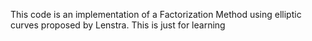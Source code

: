 This code is an implementation of a Factorization Method using elliptic curves proposed by Lenstra. This is just for learning
